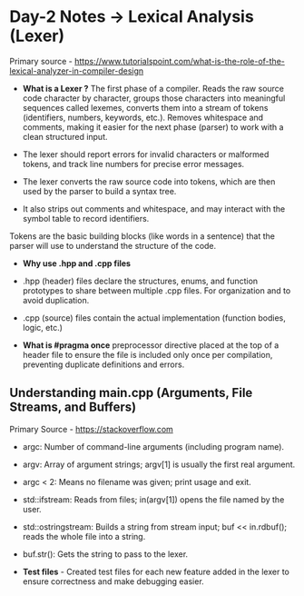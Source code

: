 # Day-2 Notes -> Lexical Analysis (Lexer)

Primary source - https://www.tutorialspoint.com/what-is-the-role-of-the-lexical-analyzer-in-compiler-design

- **What is a Lexer ?**
The first phase of a compiler. 
Reads the raw source code character by character, groups those characters into meaningful sequences called lexemes, converts them into a stream of tokens (identifiers, numbers, keywords, etc.). 
Removes whitespace and comments, making it easier for the next phase (parser) to work with a clean structured input.

- The lexer should report errors for invalid characters or malformed tokens, and track line numbers for precise error messages.

- The lexer converts the raw source code into tokens, which are then used by the parser to build a syntax tree.

- It also strips out comments and whitespace, and may interact with the symbol table to record identifiers.

Tokens are the basic building blocks (like words in a sentence) that the parser will use to understand the structure of the code.


- **Why use .hpp and .cpp files**
- .hpp (header) files declare the structures, enums, and function prototypes to share between multiple .cpp files. For organization and to avoid duplication.
- .cpp (source) files contain the actual implementation (function bodies, logic, etc.)

- **What is #pragma once** 
preprocessor directive placed at the top of a header file to ensure the file is included only once per compilation, preventing duplicate definitions and errors.  

## Understanding main.cpp (Arguments, File Streams, and Buffers)

Primary Source - https://stackoverflow.com

- argc: Number of command-line arguments (including program name).

- argv: Array of argument strings; argv[1] is usually the first real argument.

- argc < 2: Means no filename was given; print usage and exit.

- std::ifstream: Reads from files; in(argv[1]) opens the file named by the user.

- std::ostringstream: Builds a string from stream input; buf << in.rdbuf(); reads the whole file into a string.

- buf.str(): Gets the string to pass to the lexer.

- **Test files** - Created test files for each new feature added in the lexer to ensure correctness and make debugging easier.